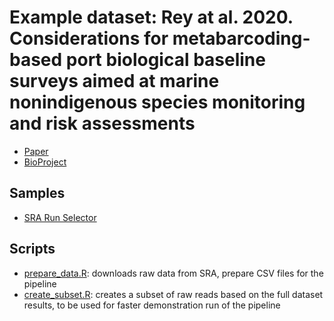 # Example dataset: Rey at al. 2020. Considerations for metabarcoding-based port biological baseline surveys aimed at marine nonindigenous species monitoring and risk assessments

- [Paper](https://onlinelibrary.wiley.com/doi/epdf/10.1002/ece3.6071)
- [BioProject](https://www.ncbi.nlm.nih.gov/bioproject/PRJNA515494/)

## Samples

- [SRA Run Selector](https://www.ncbi.nlm.nih.gov/Traces/study/?query_key=2&WebEnv=MCID_633ac4b714d02054a52de0c0&f=barcode_sam_ss%3An%3Acoi%3Ac&o=acc_s%3Aa#)

## Scripts

- [prepare_data.R](prepare_data.R): downloads raw data from SRA, prepare CSV files for the pipeline
- [create_subset.R](create_subset.R): creates a subset of raw reads based on the full dataset results, to be used for faster demonstration run of the pipeline
